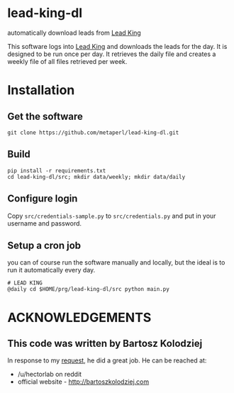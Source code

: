 # lead-king-dl
automatically download leads from [Lead King](https://www.lead-king.net/amember/aff/go/supreme
)

This software logs into [Lead King](https://www.lead-king.net/amember/aff/go/supreme
) and downloads the leads for the day. It is designed to be
run once per day. It retrieves the daily file and creates a weekly file 
of all files retrieved per week.

# Installation

## Get the software

    git clone https://github.com/metaperl/lead-king-dl.git

## Build

    pip install -r requirements.txt
    cd lead-king-dl/src; mkdir data/weekly; mkdir data/daily

## Configure login

Copy `src/credentials-sample.py` to `src/credentials.py`
and put in your username and password.

## Setup a cron job

you can of course run the software manually and
locally, but the ideal is to run it automatically
every day.

```shell
# LEAD KING
@daily cd $HOME/prg/lead-king-dl/src python main.py
```

# ACKNOWLEDGEMENTS

## This code was written by Bartosz Kolodziej

In response to my [request](https://www.reddit.com/r/forhire/comments/srveyi/for_hire_software_embedded_engineer_remote_40/), he 
did a great job. He can be reached at:

* /u/hectorlab on reddit
* official website - http://bartoszkolodziej.com




